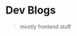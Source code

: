 <!-- _coverpage.md -->

# Dev Blogs

> mostly frontend stuff

<!-- [Github](https://github.com/shanquan/docsify-sample.git) -->